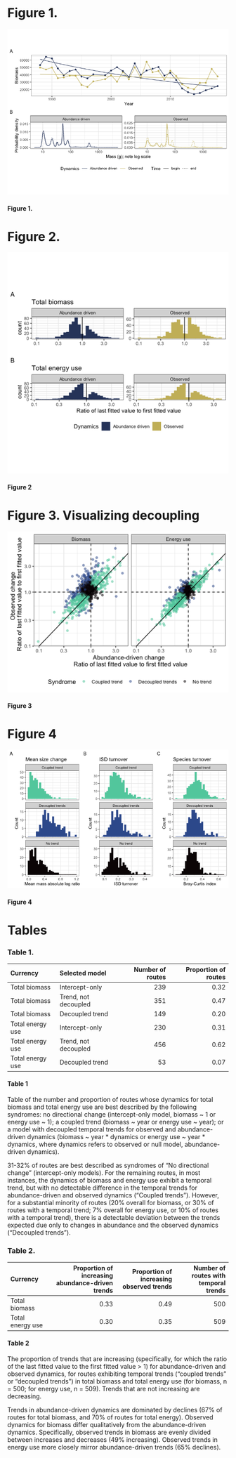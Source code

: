 
# Figure 1.

<!-- Abundance-driven vs. observed change -->

![](main_figures_and_tables_files/figure-gfm/unnamed-chunk-4-1.png)<!-- -->

#### Figure 1.

<!-- Illustration of abundance-driven (null model) dynamics as compared to observed dynamics (A), and the underlying dynamics of the ISD (B) for a sample route (LINDBROOK, Alberta). **A. Dynamics of total biomass.** The gold points show the true values for total biomass in each year, and the blue points show the values for total biomass simulated from a null model that incorporates change in total abundance, but assumes no change in the size structure, over time. The smooth lines show the predicted values from a Gamma (log-link) linear model of the form `total_biomass ~ year * Dynamics`.  For this route, change in the individual size distribution has decoupled the dynamics of biomass from those that would occur due only to changes in abundance. The slope for abundance-driven dynamics is significantly more negative than for the observed dynamics (interaction term p = 0.0013). **B. Underlying changes in the ISD.** The individual size distributions for the first 5 years (solid lines) and last 5 years (dashed lines) of the timeseries. The x-axis is body size (as mass in grams; note log scale) and the y-axis is probability density from a Gaussian mixture model fit to a vector of simulated individual masses for all individuals observed in the years in questions, standardized to sum to 1. For the abundance-driven (blue) scenario, individuals' species identities (which determine their body size estimates) are re-assigned at random weighte by each species' mean relative abundance throughout the timeseries, resulting in a consistent individual size distribution over time. For the observed (gold) scenario, individuals' body sizes are estimated based actual species abundances at each time step. For this route, species composition has shifted over time and produced different ISDs for the "begin" and "end" time periods. Specifically, the "end" ISD has peaks at larger body sizes (ca. 90g and 500g) not present in the "begin" ISD. This redistribution of density towards larger body sizes results in an overall increase in body size community wide, which partially offsets declines in total biomass from those expected given change in abundance alone.  -->

# Figure 2.

<!-- Directions and magnitudes of change. -->

![](main_figures_and_tables_files/figure-gfm/unnamed-chunk-5-1.png)<!-- -->

#### Figure 2

<!-- . Long-term trends in total biomass and energy use -->

<!-- Histograms showing the direction and magnitude of change over time for the abundance-driven (left) and observed (right) changes in biomass (A) and energy use (B), for communities with a significant slope and/or interaction term (for biomass, 500/739 routes; for energy use, 509/739 routes). Change is summarized as the ratio of the fitted value for the last year in the time series to the fitted value for the first year in the timeseries from the best-fitting model for that community. Values greater than 1 (vertical black line) indicate increases in total energy or biomass over time, and less than 1 indicate decreases. The abundance-driven dynamics (left) reflect the trends fit for the null model, while the observed dynamics (right) reflect trends incorporating both change in total abundance and change in the size structure over time. For communities with no significant interaction term in the best-fitting model, the "abundance-driven" and "observed" ratios will be the same; interaction terms will result in different ratios for "abundance-driven" and "observed" dynamics.  -->

<!-- Among routes with temporal trends, there are qualitatively different continental-wide patterns in abundance-driven and observed dynamics for total biomass and total energy use. 70% of trends in abundance-driven dynamics for energy use are decreasing, and 67% for biomass. However, for biomass, observed dynamics are balanced evenly between increases (49% of routes) and decreases (51%) - indicating that changes in the size structure produce qualitatively different long-term trends for biomass than would be expected given abundance changes alone. However, trends for energy use (which scales nonlinearly with biomass) are dominated by decreases (35% of routes), more closely mirroring the trends expected given changes in abundance.  -->

# Figure 3. Visualizing decoupling

![](main_figures_and_tables_files/figure-gfm/unnamed-chunk-7-1.png)<!-- -->

#### Figure 3

<!-- . Decoupling between abundance-driven and observed trends. -->

<!-- Observed change (ratio of last fitted value to first fitted value, y-axis) in total biomass (left) and total energy use (right) compared to the change expected only due to changes in total abundance (ratio of last fitted value to first fitted value, x-axis). Values greater than 1 (dashed horizontal and vertical lines) mark positive (increasing) trends, while values less than 1 are negative trends. Each point marks the fitted values from a Gamma log-link generalized linear model of the form `response ~ year * dynamics` for a given route. This estimates separate long-term slopes for observed and abundance-driven dynamics. Points are colored corresponding to the best-fitting model (intercept-only, or "no trend"; a slope for year but no difference in slopes between observed and abundance-driven dynamics, or "coupled trend", and separate slopes for observed and abundance-driven dynamics, "decoupled trends") for each route. Deviations from the 1:1 line (solid black line) reflect changes in the community size structure that modulate the relationship between total abundance and total biomass or energy use.  -->

<!-- Changes in total biomass and total energy use generally track changes driven by fluctuations in total abundance, with appreciable scatter around the 1:1 line. When this translates into a statistically detectable decoupling between observed and abundance-driven dynamics ("Decoupled trends"), this is usually in the form of abundance-driven change being more negative (a steeper decline or a smaller increase) than observed change in biomass or energy use (a less steep decline or larger increase), resulting in points falling above and to the left of the 1:1 line. This occurs more strongly and frequently for biomass than for energy use. -->

# Figure 4

![](main_figures_and_tables_files/figure-gfm/unnamed-chunk-10-1.png)<!-- -->

#### Figure 4

<!-- . Histograms of change in community structure for routes showing no trends, coupled, and decoupled trends in abundance-driven and observed dynamics. -->

<!-- Histograms of (A) change in mean body size from the first to the last five years of monitoring, (B) overall change in the size structure, and (C) change in species composition for routes whose dynamics for  total biomass were best-described using no temporal trend (bottom row; intercept-only model), separate trends for observed and abundance-driven dynamics (middle row), or the same trend for observed and abundance-driven dynamics (top row). Change in mean body size (A) is calculated as the ratio of the mean body size of all individuals observed in the last 5 years of the timeseries relative to the mean body size of all individuals observed in the first 5 years. Overall change in the ISD (B) is calculated as the degree of turnover between the ISDs for the first and last five years of the timeseries (see text). Change in species composition (C) is Bray-Curtis dissimilarity comparing species composition in the first five years to the last five years.  -->

<!-- Routes that exhibit decoupling between observed and abundance-driven changes in total biomass exhibit a high prevalence of increases and decreases in mean body size (middle row, panel A) compared to the changes seen in routes that show either no trend or non-decoupled trends. However, routes with all three signatures of dynamics (coupling, decoupling, or no trend) are not detectably different in the degree of overall change in the ISD or in species composition over time (panels B and C). -->

# Tables

<!-- and directions of trends  -->

### Table 1.

<div class="kable-table">

| Currency         | Selected model       | Number of routes | Proportion of routes |
| :--------------- | :------------------- | ---------------: | -------------------: |
| Total biomass    | Intercept-only       |              239 |                 0.32 |
| Total biomass    | Trend, not decoupled |              351 |                 0.47 |
| Total biomass    | Decoupled trend      |              149 |                 0.20 |
| Total energy use | Intercept-only       |              230 |                 0.31 |
| Total energy use | Trend, not decoupled |              456 |                 0.62 |
| Total energy use | Decoupled trend      |               53 |                 0.07 |

</div>

#### Table 1

Table of the number and proportion of routes whose dynamics for total
biomass and total energy use are best described by the following
syndromes: no directional change (intercept-only model, biomass \~ 1 or
energy use \~ 1); a coupled trend (biomass \~ year or energy use \~
year); or a model with decoupled temporal trends for observed and
abundance-driven dynamics (biomass \~ year \* dynamics or energy use \~
year \* dynamics, where dynamics refers to observed or null model,
abundance-driven dynamics).

31-32% of routes are best described as syndromes of “No directional
change” (intercept-only models). For the remaining routes, in most
instances, the dynamics of biomass and energy use exhibit a temporal
trend, but with no detectable difference in the temporal trends for
abundance-driven and observed dynamics (“Coupled trends”). However, for
a substantial minority of routes (20% overall for biomass, or 30% of
routes with a temporal trend; 7% overall for energy use, or 10% of
routes with a temporal trend), there is a detectable deviation between
the trends expected due only to changes in abundance and the observed
dynamics (“Decoupled trends”).

### Table 2.

<div class="kable-table">

| Currency         | Proportion of increasing abundance-driven trends | Proportion of increasing observed trends | Number of routes with temporal trends |
| :--------------- | -----------------------------------------------: | ---------------------------------------: | ------------------------------------: |
| Total biomass    |                                             0.33 |                                     0.49 |                                   500 |
| Total energy use |                                             0.30 |                                     0.35 |                                   509 |

</div>

#### Table 2

The proportion of trends that are increasing (specifically, for which
the ratio of the last fitted value to the first fitted value \> 1) for
abundance-driven and observed dynamics, for routes exhibiting temporal
trends (“coupled trends” or “decoupled trends”) in total biomass and
total energy use (for biomass, n = 500; for energy use, n = 509). Trends
that are not increasing are decreasing.

Trends in abundance-driven dynamics are dominated by declines (67% of
routes for total biomass, and 70% of routes for total energy). Observed
dynamics for biomass differ qualitatively from the abundance-driven
dynamics. Specifically, observed trends in biomass are evenly divided
between increases and decreases (49% increasing). Observed trends in
energy use more closely mirror abundance-driven trends (65% declines).

<!-- \newpage -->

<!-- # References -->
